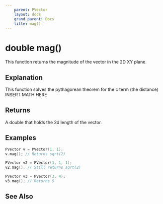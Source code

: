 ```yaml
---
    parent: PVector
    layout: docs
    grand_parent: Docs
    title: mag()
---
```


# double mag()

This function returns the magnitude of the vector in the 2D XY plane.

## Explanation

This function solves the pythagorean theorem for the c term (the distance)
INSERT MATH HERE

## Returns

A double that holds the 2d length of the vector.

## Examples

```cpp
PVector v = PVector(1, 1);
v.mag(); // Returns sqrt(2)

PVector v2 = PVector(1, 1, 1);
v2.mag(); // Still returns sqrt(2)

PVector v3 = PVector(3, 4);
v3.mag(); // Returns 5
```

## See Also
